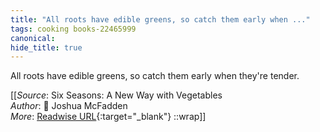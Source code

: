```yaml
---
title: "All roots have edible greens, so catch them early when ..."
tags: cooking books-22465999
canonical: 
hide_title: true
---
```


All roots have edible greens, so catch them early when they're tender.


[[_Source_: Six Seasons: A New Way with Vegetables<br>
_Author_: 📕 Joshua McFadden<br>
_More_: [Readwise URL](https://readwise.io/open/442171252){:target="_blank"}
::wrap]]
